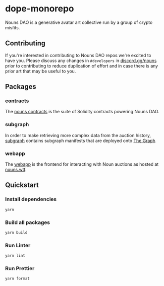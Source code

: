 # dope-monorepo

Nouns DAO is a generative avatar art collective run by a group of crypto misfits.

## Contributing

If you're interested in contributing to Nouns DAO repos we're excited to have you. Please discuss any changes in `#developers` in [discord.gg/nouns](https://discord.gg/nouns) prior to contributing to reduce duplication of effort and in case there is any prior art that may be useful to you.

## Packages

### contracts

The [nouns contracts](packages/contracts) is the suite of Solidity contracts powering Nouns DAO.

### subgraph

In order to make retrieving more complex data from the auction history, [subgraph](packages/subgraph) contains subgraph manifests that are deployed onto [The Graph](https://thegraph.com).

### webapp

The [webapp](packages/webapp) is the frontend for interacting with Noun auctions as hosted at [nouns.wtf](https://nouns.wtf).

## Quickstart

### Install dependencies

```sh
yarn
```

### Build all packages

```sh
yarn build
```

### Run Linter

```sh
yarn lint
```

### Run Prettier

```sh
yarn format
```
